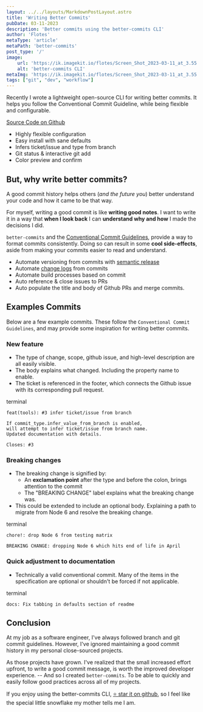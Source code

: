 ```yaml
---
layout: ../../layouts/MarkdownPostLayout.astro
title: 'Writing Better Commits'
pubDate: 03-11-2023
description: 'Better commits using the better-commits CLI'
author: 'Flotes'
metaType: 'article'
metaPath: 'better-commits'
post_type: '/'
image:
    url: 'https://ik.imagekit.io/flotes/Screen_Shot_2023-03-11_at_3.55.51_PM.png?updatedAt=1678571776015' 
    alt: 'better-commits CLI'
metaImg: 'https://ik.imagekit.io/flotes/Screen_Shot_2023-03-11_at_3.55.51_PM.png?updatedAt=1678571776015'   
tags: ["git", "dev", "workflow"]
---
```


Recently I wrote a lightweight open-source CLI for writing better commits. It helps you follow the Conventional Commit Guideline, while being flexible and configurable.

[Source Code on Github](https://github.com/Everduin94/better-commits) 
- Highly flexible configuration
- Easy install with sane defaults
- Infers ticket/issue and type from branch
- Git status & interactive git add
- Color preview and confirm

## But, why write better commits?

A good commit history helps others (*and the future you*) better understand your code and how it came to be that way.

For myself, writing a good commit is like **writing good notes**. I want to write it in a way that **when I look back** I can **understand why and how** I made the decisions I did.

`better-commits` and the [Conventional Commit Guidelines](https://www.conventionalcommits.org/en/v1.0.0-beta.4/), provide a way to format commits consistently. Doing so can result in some **cool side-effects**, aside from making your commits easier to read and understand.
- Automate versioning from commits with [semantic release](https://github.com/semantic-release/semantic-release)
- Automate [change logs](https://github.com/lob/generate-changelog) from commits
- Automate build processes based on commit
- Auto reference & close issues to PRs
- Auto populate the title and body of Github PRs and merge commits.

## Examples Commits

Below are a few example commits. These follow the `Conventional Commit Guidelines`, and may provide some inspiration for writing better commits.

### New feature
- The type of change, scope, github issue, and high-level description are all easily visible.
- The body explains what changed. Including the property name to enable.
- The ticket is referenced in the footer, which connects the Github issue with its corresponding pull request.

<div class="file-header">
  <div class="circles">
    <div class="circle red"></div>
    <div class="circle yellow"></div>
    <div class="circle green"></div>
  </div>
  terminal
</div>

```
feat(tools): #3 infer ticket/issue from branch

If commit_type.infer_value_from_branch is enabled,
will attempt to infer ticket/issue from branch name.
Updated documentation with details.

Closes: #3
```

### Breaking changes
- The breaking change is signified by:
  - An **exclamation point** after the type and before the colon, brings attention to the commit
  - The "BREAKING CHANGE" label explains what the breaking change was.
- This could be extended to include an optional body. Explaining a path to migrate from Node 6 and resolve the breaking change.

<div class="file-header">
  <div class="circles">
    <div class="circle red"></div>
    <div class="circle yellow"></div>
    <div class="circle green"></div>
  </div>
  terminal
</div>

```
chore!: drop Node 6 from testing matrix

BREAKING CHANGE: dropping Node 6 which hits end of life in April
```

### Quick adjustment to documentation
- Technically a valid conventional commit. Many of the items in the specification are optional or shouldn't be forced if not applicable.


<div class="file-header">
  <div class="circles">
    <div class="circle red"></div>
    <div class="circle yellow"></div>
    <div class="circle green"></div>
  </div>
  terminal
</div>

```
docs: Fix tabbing in defaults section of readme
```

## Conclusion

At my job as a software engineer, I've always followed branch and git commit guidelines. However, I've ignored maintaining a good commit history in my personal close-sourced projects. 

As those projects have grown. I've realized that the small increased effort upfront, to write a good commit message, is worth the improved developer experience. -- And so I created `better-commits`. To be able to quickly and easily follow good practices across all of my projects.

If you enjoy using the better-commits CLI, [⭐️ star it on github](https://github.com/Everduin94/better-commits), so I feel like the special little snowflake my mother tells me I am.


